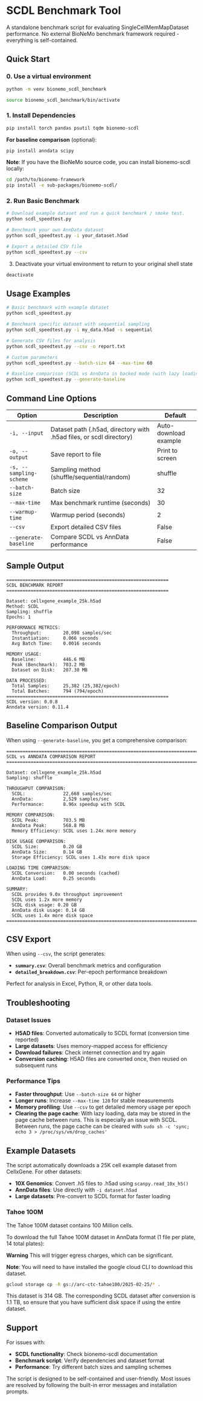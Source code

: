 # SCDL Benchmark Tool

A standalone benchmark script for evaluating SingleCellMemMapDataset performance. No external BioNeMo benchmark framework required - everything is self-contained.

## Quick Start

### 0. Use a virtual environment

```bash
python -m venv bionemo_scdl_benchmark

source bionemo_scdl_benchmark/bin/activate
```

### 1. Install Dependencies

```bash
pip install torch pandas psutil tqdm bionemo-scdl
```

**For baseline comparison** (optional):
```bash
pip install anndata scipy
```

**Note**: If you have the BioNeMo source code, you can install bionemo-scdl locally:
```bash
cd /path/to/bionemo-framework
pip install -e sub-packages/bionemo-scdl/
```

### 2. Run Basic Benchmark

```bash
# Download example dataset and run a quick benchmark / smoke test.
python scdl_speedtest.py

# Benchmark your own AnnData dataset
python scdl_speedtest.py -i your_dataset.h5ad

# Export a detailed CSV file
python scdl_speedtest.py --csv
```

3. Deactivate your virtual environment to return to your original shell state

```bash
deactivate
```

## Usage Examples

```bash
# Basic benchmark with example dataset
python scdl_speedtest.py

# Benchmark specific dataset with sequential sampling
python scdl_speedtest.py -i my_data.h5ad -s sequential

# Generate CSV files for analysis
python scdl_speedtest.py --csv -o report.txt

# Custom parameters
python scdl_speedtest.py --batch-size 64 --max-time 60

# Baseline comparison (SCDL vs AnnData in backed mode (with lazy loading))
python scdl_speedtest.py --generate-baseline
```

## Command Line Options

| Option | Description | Default |
|--------|-------------|---------|
| `-i, --input` | Dataset path (.h5ad, directory with .h5ad files, or scdl directory) | Auto-download example |
| `-o, --output` | Save report to file | Print to screen |
| `-s, --sampling-scheme` | Sampling method (shuffle/sequential/random) | shuffle |
| `--batch-size` | Batch size | 32 |
| `--max-time` | Max benchmark runtime (seconds) | 30 |
| `--warmup-time` | Warmup period (seconds) | 2 |
| `--csv` | Export detailed CSV files | False |
| `--generate-baseline` | Compare SCDL vs AnnData performance | False |

## Sample Output

```
============================================================
SCDL BENCHMARK REPORT
============================================================

Dataset: cellxgene_example_25k.h5ad
Method: SCDL
Sampling: shuffle
Epochs: 1

PERFORMANCE METRICS:
  Throughput:        20,098 samples/sec
  Instantiation:     0.066 seconds
  Avg Batch Time:    0.0016 seconds

MEMORY USAGE:
  Baseline:          446.6 MB
  Peak (Benchmark):  703.2 MB
  Dataset on Disk:   207.30 MB

DATA PROCESSED:
  Total Samples:     25,382 (25,382/epoch)
  Total Batches:     794 (794/epoch)
============================================================
SCDL version: 0.0.8
Anndata version: 0.11.4
```

## Baseline Comparison Output

When using `--generate-baseline`, you get a comprehensive comparison:

```
================================================================================
SCDL vs ANNDATA COMPARISON REPORT
================================================================================

Dataset: cellxgene_example_25k.h5ad
Sampling: shuffle

THROUGHPUT COMPARISON:
  SCDL:              22,668 samples/sec
  AnnData:           2,529 samples/sec
  Performance:       8.96x speedup with SCDL

MEMORY COMPARISON:
  SCDL Peak:         703.5 MB
  AnnData Peak:      568.8 MB
  Memory Efficiency: SCDL uses 1.24x more memory

DISK USAGE COMPARISON:
  SCDL Size:         0.20 GB
  AnnData Size:      0.14 GB
  Storage Efficiency: SCDL uses 1.43x more disk space

LOADING TIME COMPARISON:
  SCDL Conversion:   0.00 seconds (cached)
  AnnData Load:      0.25 seconds

SUMMARY:
  SCDL provides 9.0x throughput improvement
  SCDL uses 1.2x more memory
  SCDL disk usage: 0.20 GB
  AnnData disk usage: 0.14 GB
  SCDL uses 1.4x more disk space
================================================================================```
```
## CSV Export

When using `--csv`, the script generates:

- **`summary.csv`**: Overall benchmark metrics and configuration
- **`detailed_breakdown.csv`**: Per-epoch performance breakdown

Perfect for analysis in Excel, Python, R, or other data tools.

## Troubleshooting


### Dataset Issues

- **H5AD files**: Converted automatically to SCDL format (conversion time reported)
- **Large datasets**: Uses memory-mapped access for efficiency
- **Download failures**: Check internet connection and try again
- **Conversion caching**: H5AD files are converted once, then reused on subsequent runs

### Performance Tips

- **Faster throughput**: Use `--batch-size 64` or higher
- **Longer runs**: Increase `--max-time 120` for stable measurements
- **Memory profiling**: Use `--csv` to get detailed memory usage per epoch
- **Clearing the page cache**: With lazy loading, data may be stored in the page cache between runs. This is especially an issue with SCDL. Between runs, the page cache can be cleared with
```sudo sh -c 'sync; echo 3 > /proc/sys/vm/drop_caches'```

## Example Datasets

The script automatically downloads a 25K cell example dataset from CellxGene. For other datasets:

- **10X Genomics**: Convert .h5 files to .h5ad using `scanpy.read_10x_h5()`
- **AnnData files**: Use directly with `-i dataset.h5ad`
- **Large datasets**: Pre-convert to SCDL format for faster loading

### Tahoe 100M

The Tahoe 100M dataset contains 100 Million cells.

To download the full Tahoe 100M dataset in AnnData format (1 file per plate, 14 total plates):

**Warning** This will trigger egress charges, which can be significant.

**Note**: You will need to have installed the google cloud CLI to download this dataset.

```bash
gcloud storage cp -R gs://arc-ctc-tahoe100/2025-02-25/* .
```

This dataset is 314 GB. The corresponding SCDL dataset after conversion is 1.1 TB, so ensure that you have sufficient disk space if using the entire dataset.


## Support

For issues with:
- **SCDL functionality**: Check bionemo-scdl documentation
- **Benchmark script**: Verify dependencies and dataset format
- **Performance**: Try different batch sizes and sampling schemes

The script is designed to be self-contained and user-friendly. Most issues are resolved by following the built-in error messages and installation prompts.
